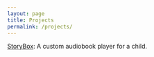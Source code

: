 ```yaml
---
layout: page
title: Projects
permalink: /projects/
---
```


[StoryBox](https://github.com/rileymccullagh/StoryBox): A custom audiobook player for a child.
